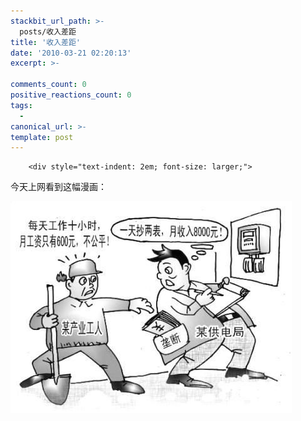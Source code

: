 ```yaml
---
stackbit_url_path: >-
  posts/收入差距
title: '收入差距'
date: '2010-03-21 02:20:13'
excerpt: >-
  
comments_count: 0
positive_reactions_count: 0
tags: 
  - 
canonical_url: >-
template: post
---
```


        <div style="text-indent: 2em; font-size: larger;">
<p>今天上网看到这幅漫画：</p>
<p><font class="Apple-style-span" size="3"><span class="Apple-style-span" style="font-size: 12px;"><font class="Apple-style-span" size="4"><span class="Apple-style-span" style="font-size: 14px;"><span class="Apple-style-span" style="font-size: 12px; "><img src="https://raw.githubusercontent.com/Jeff-Tian/blogengine.net/master/Source/BlogEngine/BlogEngine.NET/App_Data/files/image_228.png" alt="" title=""></span></span></font></span></font></p>
</div>
      